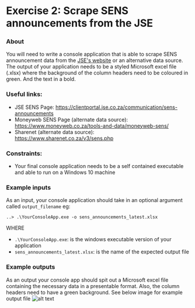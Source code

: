 # Exercise 2: Scrape SENS announcements from the JSE

### About



You will need to write a console application that is able to scrape SENS announcement data from the [JSE's website](https://clientportal.jse.co.za/communication/sens-announcements) or an alternative data source.
The output of your application needs to be a styled Microsoft excel file (.xlsx) where the background of the column headers need to be coloured in green.
And the text in a bold. 


### Useful links:
* JSE SENS Page: https://clientportal.jse.co.za/communication/sens-announcements
* Moneyweb SENS Page (alternate data source): https://www.moneyweb.co.za/tools-and-data/moneyweb-sens/
* Sharenet (alternate data source): https://www.sharenet.co.za/v3/sens.php


### Constraints:
* Your final console application needs to be a self contained executable and able to run on a Windows 10 machine


### Example inputs
As an input, your console application should take in an optional argument called `output_filename` eg:

```
..> .\YourConsoleApp.exe -o sens_announcements_latest.xlsx
```
WHERE
* `.\YourConsoleApp.exe`: is the windows executable version of your application
* `sens_announcements_latest.xlsx`: is the name of the expected output file

### Example outputs
As an output your console app should spit out a Microsoft excel file containing the necessary data in a presentable format. Also, the column headers need to have a green background. See below image for example output file
![alt text](https://drive.google.com/uc?export=download&id=1QCP2yQOCr9KmuRVYXBKez4RS_phgaKiH)